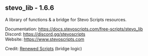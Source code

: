 ## stevo_lib - 1.6.6
A library of functions & a bridge for Stevo Scripts resources.

Documentation: https://docs.stevoscripts.com/free-scripts/stevo_lib
<br>
Discord: https://discord.gg/stevoscripts
<br>
Website: https://www.stevoscripts.com


Credit: [Renewed Scripts](https://github.com/Renewed-Scripts) (bridge logic)

